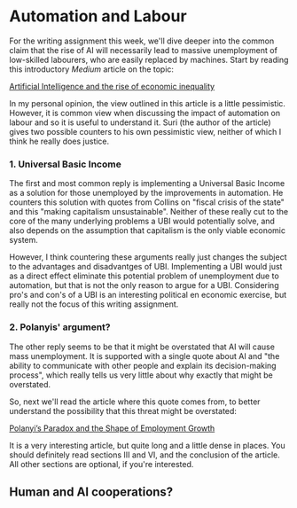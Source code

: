 
# Automation and Labour

For the writing assignment this week, we'll dive deeper into the common claim
that the rise of AI will necessarily lead to massive unemployment of
low-skilled labourers, who are easily replaced by machines. Start by reading
this introductory *Medium* article on the topic:

[Artificial Intelligence and the rise of economic inequality](https://towardsdatascience.com/artificial-intelligence-and-the-rise-of-economic-inequality-b9d81be58bec)

In my personal opinion, the view outlined in this article is a little
pessimistic. However, it is common view when discussing the impact of
automation on labour and so it is useful to understand it. Suri (the author of
the article) gives two possible counters to his own pessimistic view, neither
of which I think he really does justice.

### 1. Universal Basic Income

The first and most common reply is implementing a Universal Basic Income as a
solution for those unemployed by the improvements in automation. He counters
this solution with quotes from Collins on "fiscal crisis of the state" and this
"making capitalism unsustainable".  Neither of these really cut to the core of
the many underlying problems a UBI would potentially solve, and also depends on
the assumption that capitalism is the only viable economic system.

However, I think countering these arguments really just changes the subject to
the advantages and disadvantges of UBI. Implementing a UBI would just as a
direct effect eliminate this potential problem of unemployment due to
automation, but that is not the only reason to argue for a UBI. Considering
pro's and con's of a UBI is an interesting political en economic exercise, but
really not the focus of this writing assignment.

### 2. Polanyis' argument?

The other reply seems to be that it might be overstated that AI will cause mass
unemployment. It is supported with a single quote about AI and "the ability to
communicate with other people and explain its decision-making process", which
really tells us very little about why exactly that might be overstated.

So, next we'll read the article where this quote comes from, to better
understand the possibility that this threat might be overstated:

[Polanyi’s Paradox and the Shape of Employment Growth](polanyis_paradox_2014.pdf)

It is a very interesting article, but quite long and a little dense in places.
You should definitely read sections III and VI, and the conclusion of the
article. All other sections are optional, if you're interested.

## Human and AI cooperations?


